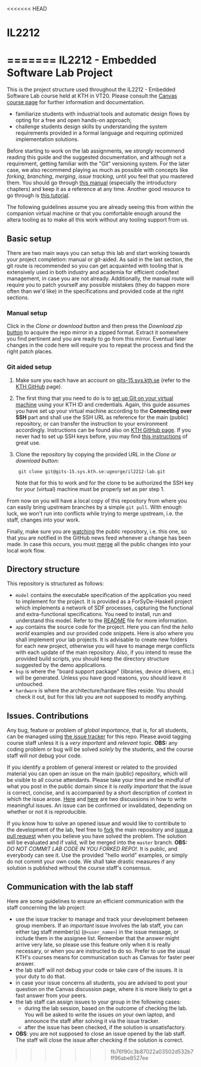 <<<<<<< HEAD
# IL2212
=======
IL2212 - Embedded Software Lab Project
======================================

This is the project structure used throughout the IL2212 - Embedded Software Lab course held at KTH in VT20. Please consult the [Canvas course page](https://kth.instructure.com/courses/17264/pages/information-about-the-project) for further information and documentation.

* familiarize students with industrial tools and automatic design flows by opting for a free and open hands-on approach;
* challenge students design skills by understanding the system requirements provided in a formal language and requiring optimized implementation solutions.

Before starting to work on the lab assignments, we _strongly_ recommend reading this guide and the suggested documentation, and  although not a requirement, getting familiar with the "Git" versioning system. For the later case, we also recommend playing as much as possible with concepts like _forking_, _branching_, _merging_, _issue tracking_, until you feel that you mastered them. You should go through [this manual](https://git-scm.com/documentation) (especially the introductory chapters) and keep it as a reference at any time. Another good resource to go through is [this tutorial](https://www.tutorialspoint.com/git/git_quick_guide.htm).

The following guidelines assume you are already seeing this from within the companion virtual machine or that you comfortable enough around the altera tooling as to make all this work without
any tooling support from us.

## Basic setup

There are two main ways you can setup this lab and start working towards your project completion: manual or git-aided. As said in the last section, the git route is recommended so you can get acquainted with
tooling that is extensively used in both industry and academia for efficient code/text management, in case you are not already. Additionally, the manual route will require you to patch yourself any possible
mistakes (they do happen more often than we'd like) in the specifications and provided code at the right sections.

### Manual setup

Click in the  *Clone or download button* and then press the *Download zip* [button](https://gits-15.sys.kth.se/ugeorge/il2212-lab/archive/master.zip) to acquire the repo mirror in a zipped format. Extract it somewhere you find pertinent and you are ready to go from this mirror. Eventual later changes in the code here will require you to repeat the process and find the right patch places.

### Git aided setup

1. Make sure you each have an account on [gits-15.sys.kth.se](gits-15.sys.kth.se) (refer to the [KTH GitHub](https://www.kth.se/en/student/kth-it-support/work-online/kth-github/kth-github-1.500062) page).

2. The first thing that you need to do is to [set up Git on your virtual machine](https://help.github.com/enterprise/2.10/user/articles/set-up-git/#setting-up-git) using your KTH ID and credentials.
    Again, this guide assumes you have set up your virtual machine according to the **Connecting over SSH** part and shall use the SSH URL as reference for the main (public) repository,
    or can transfer the instruction to your environment accordingly.  Instructions can be found also on [KTH GitHub page](https://www.kth.se/student/kth-it-support/work-online/kth-github/github-read-me-first-1.500157).
    If you never had to set up SSH keys before, you may find [this instructions](https://help.github.com/articles/generating-an-ssh-key/) of great use. 

3. Clone the repository by copying the provided URL in the *Clone or download button*:

        git clone git@gits-15.sys.kth.se:ugeorge/il2212-lab.git

    Note that for this to work and for the clone to be authorized the SSH key for your (virtual) machine must be properly set as per step 1.

From now on you will have a local copy of this repository from where you can
easily bring upstream branches by a simple `git pull`. With enough luck, we won't run into conflicts while trying to merge upstream, i.e. the staff, changes into your work.
<!---    
1. Each group of students registered in Canvas will receive an invitation from the teaching staff to be collaborator to a Git repository named along the lines of `il2212_surname1_surname2`. Once you accept the invitation, you need to:

   * Clone the newly created repository on your local machine:

          git clone <your_repository_ssh_url>
  
   * [Add a remote to the main (public) repository](https://git-scm.com/book/en/v2/Git-Basics-Working-with-Remotes). Assuming that you have set up SSH authentication:

          cd <path/to/your/il2212_surname1_surname2>
          git remote add public git@gits-15.sys.kth.se:ugeorge/il2212-project.git
          git pull public master
          git push origin
    
    - you now have a local copy with two remotes: `origin` is the remote to your private repository where you will commit your changes to; `public` is the remote to the original repository (`ugeorge/il2212-project`) where you get all the updates from.
--->

Finally, make sure you are [watching](https://help.github.com/enterprise/2.3/user/articles/be-social/) the public repository, i.e. this one, so that you are notified in the GitHub news feed whenever a change has been made. In case this occurs, you must [merge](https://git-scm.com/book/en/v2/Git-Branching-Basic-Branching-and-Merging) all the public changes into your local work flow.
<!---
    ```
    git pull public master
    ```
    
    It might be so that you need to manually manage conflicts in case the automatic merge fails. Refer to the provided documentation on methods and tools for merging code. Take your time in the beginning until you understand how to properly integrate new code, and make sure you test your project after each merge. In case a serious mistake is done, you can always revert to the HEAD or earlier revisions.
--->

<!---
## Work flow

1. Start playing with your git tools as soon as possible. Here is a [cheat sheet](https://education.github.com/git-cheat-sheet-education.pdf) with the most important commands. The basic commands for committing your changes are:
    ```
    git add <file_or_folder> # git add -A in case there are new unversioned files
    git commit -m "<message>"
    git push origin <your_branch> 
    ```

1. When committing your work, it is important to tag each commit with a meaningful message, so that all contributors understand what changes have been made and it is easier to roll-back to earlier revisions in case a mistake has been made. Here is a guide on [how to write better commit messages](https://robots.thoughtbot.com/5-useful-tips-for-a-better-commit-message), so that your repository doesn't end up [like this](https://xkcd.com/1296/).

1. Make use of the [`.gitignore`](http://git-scm.com/docs/gitignore) file. You should never commit intermediate or generated files. The repository should contain only source code and build/automation scripts.

1. Make a habit of branching your work whenever you implement or experiment with new features. Apart from that, each student in a group should work on her/his own separate branch on different work sets. The `master` branch should contain _final_ or _working_ features. Refer to [this document](https://git-scm.com/book/en/v2/Git-Branching-Basic-Branching-and-Merging) for an overview on the basic principles of branching and merging. 

**OBS1:** It is up to the students to distribute and manage work packages within the group. Keep in mind that individual contribution will be transparent and is expected to be as balanced as possible. Evaluation for the laboratory course is given for _individual_ contribution, as well as the project as a whole.

**OBS2:** Prior to each lab session the course staff shall compile and run the projects on the `master` branch. This means that it is the students' duty to provide correct source code and automation scripts so that the results can immediately be verified against the reports. Failure to do so, as well as inconsistencies within the results means that you cannot pass the lab course. 

**OBS3:** Your code _will_ be verified against plagiarism. We do recommend open discussions among yourselves and sharing of ideas, but _we will not accept cheating and (even partially) copied code_!
--->

## Directory structure

This repository is structured as follows:
 * `model` contains the executable specification of the application you need to implement for the project. It is provided as a ForSyDe-Haskell project which implements a network of SDF processes, capturing the functional and extra-functional specifications. You need to install, run and understand this model. Refer to the [README](model/README.md) file for more information.
 * `app` contains the source code for the project. Here you can find the _hello world_ examples and our provided code snippets. Here is also where you shall implement your lab projects. It is advisable to create new folders for each new project, otherwise you will have to manage merge conflicts with each update of the main repository. Also, if you intend to reuse the provided build scripts, you should keep the directory structure suggested by the demo applications.
 * `bsp` is where the "board support package" (libraries, device drivers, etc.) will be generated. Unless you have good reasons, you should leave it untouched.
 * `hardware` is where the architecture/hardware files reside. You should check it out, but for this lab you are not supposed to modify anything.

## Issues. Contributions

Any bug, feature or problem of *global importance*, that is, for all students, can be managed using [the issue tracker](https://guides.github.com/features/issues/) for this repo. Please avoid tagging course staff unless it is a _very important_ and _relevant_ topic. **OBS:** any coding problem or bug will be solved _solely_ by the students, and the course staff will _not_ debug your code. 

If you identify a problem of general interest or related to the provided material you can open an issue on the main (public) repository, which will be visible to all course attendants. Please take your time and be mindful of what you post in the public domain since it is _really important_ that the issue is correct, concise, and is accompanied by a short description of context in which the issue arose. [Here](https://wiredcraft.com/blog/how-we-write-our-github-issues/) and [here](https://upthemes.com/blog/2014/02/writing-useful-github-issues/) are two discussions in how to write meaningful issues. An issue can be confirmed or invalidated, depending on whether or not it is reproducible.

If you know how to solve an opened issue and would like to contribute to the development of the lab, feel free to [fork](https://help.github.com/enterprise/2.4/user/articles/fork-a-repo/) the main repository and [issue a pull request](https://help.github.com/articles/using-pull-requests/) when you believe you have solved the problem. The solution will be evaluated and if valid, will be merged into the `master` branch. **OBS:** _DO NOT COMMIT LAB CODE IN YOU FORKED REPO!_. It is public, and everybody can see it. Use the provided "hello world" examples, or simply do not commit your own code. We shall take drastic measures if any solution is published without the course staff's consensus.

## Communication with the lab staff

Here are some guidelines to ensure an efficient communication with the staff concerning the lab project:
 * use the issue tracker to manage and track your development between group members. If an _important_ issue involves the lab staff, you can either tag staff member(s) (`@<user_name>`) in the issue message, or include them in the assignee list. Remember that the answer might arrive very late, so please use this feature only when it is really necessary, or when you are instructed to do so. Prefer to use the usual KTH's courses means for communication such as Canvas for faster peer answer.
 * the lab staff will not debug your code or take care of the issues. It is your duty to do that.
 * in case your issue concerns all students, you are advised to post your question on the Canvas discussion page, where it is more likely to get a fast answer from your peers.
 * the lab staff can assign issues to your group in the following cases:
   * during the lab session, based on the outcome of checking the lab. You will be asked to write the issues on your own laptop, and announce the staff after solving it via the issue tracker.
   * after the issue has been checked, if the solution is unsatisfactory. 
 * **OBS**: you are not supposed to close an issue opened by the lab staff. The staff will close the issue after checking if the solution is correct.

<!---
## Summary

Here is a summary of the suggested workflow:
 * You create and clone a private repo. This is where you commit your work. The master branch shall contain your project in a compilable and runnable state.
 * The lab results (along with the other requirements) shall be present in the lab report which is submitted to Canvas as an assignment. They will be compared against the results given by the program's runtime.
 * Your local clone shall have a remote to the current public repository (git@gits-15.sys.kth.se:ugeorge/il2212-project.git), from where you have to (regularly) pull updates.
 * You are advised to use separate branches for different work packages which are regularly merged into the master branch. You are also advised to take advantage of the issue tracker to micromanage yourselves your work packages.
 * If you are assigned a specific task by the lab staff, you need to take care of it and announce (via tags or issue re-assignment) once it is fixed. 
--->
>>>>>>> fb76f90c3b87022a03502d532b7ff96abe8527ee
